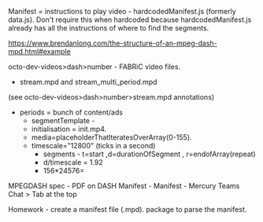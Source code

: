 Manifest = instructions to play video - hardcodedManifest.js (formerly data.js). Don't require this when hardcoded because hardcodedManifest.js already has all the instructions of where to find the segments.

https://www.brendanlong.com/the-structure-of-an-mpeg-dash-mpd.html#example

octo-dev-videos>dash>number - FABRiC video files.
- stream.mpd and stream_multi_period.mpd

(see octo-dev-videos>dash>number>stream.mpd annotations)
* periods = bunch of content/ads
    * segmentTemplate - 
    * initialisation = init.mp4. 
    * media=placeholderThatIteratesOverArray(0-155).
    * timescale="12800" (ticks in a second)
        * segments - t=start ,d=durationOfSegment , r=endofArray(repeat)
        * d/timescale = 1.92
        * 156*24576=

MPEGDASH spec - PDF on DASH Manifest - Manifest - Mercury Teams Chat > Tab at the top


Homework - create a manifest file (.mpd). package to parse the manifest.
